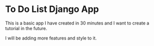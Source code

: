 # To Do List Django App

This is a basic app I have created in 30 minutes and I want to create a tutorial in the future.

I will be adding more features and style to it.
